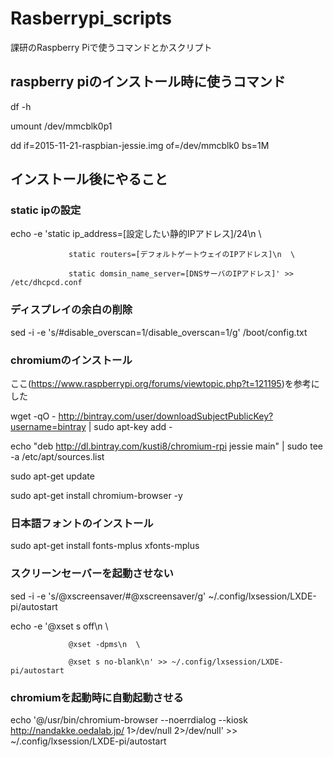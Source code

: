 # Rasberrypi_scripts

課研のRaspberry Piで使うコマンドとかスクリプト

## raspberry piのインストール時に使うコマンド
df -h

umount /dev/mmcblk0p1

dd if=2015-11-21-raspbian-jessie.img of=/dev/mmcblk0 bs=1M

## インストール後にやること

### static ipの設定
echo -e 'static ip_address=[設定したい静的IPアドレス]/24\n	\

				 static routers=[デフォルトゲートウェイのIPアドレス]\n	\

				 static domsin_name_server=[DNSサーバのIPアドレス]' >> /etc/dhcpcd.conf

### ディスプレイの余白の削除
sed -i -e 's/#disable_overscan=1/disable_overscan=1/g' /boot/config.txt

### chromiumのインストール
ここ(https://www.raspberrypi.org/forums/viewtopic.php?t=121195)を参考にした

wget -qO - http://bintray.com/user/downloadSubjectPublicKey?username=bintray | sudo apt-key add -

echo "deb http://dl.bintray.com/kusti8/chromium-rpi jessie main" | sudo tee -a /etc/apt/sources.list

sudo apt-get update

sudo apt-get install chromium-browser -y

### 日本語フォントのインストール
sudo apt-get install fonts-mplus xfonts-mplus

### スクリーンセーバーを起動させない
sed -i -e 's/@xscreensaver/#@xscreensaver/g' ~/.config/lxsession/LXDE-pi/autostart

echo -e '@xset s off\n	\

				 @xset -dpms\n	\

				 @xset s no-blank\n' >> ~/.config/lxsession/LXDE-pi/autostart

### chromiumを起動時に自動起動させる
echo '@/usr/bin/chromium-browser --noerrdialog --kiosk http://nandakke.oedalab.jp/ 1>/dev/null 2>/dev/null' >> ~/.config/lxsession/LXDE-pi/autostart
